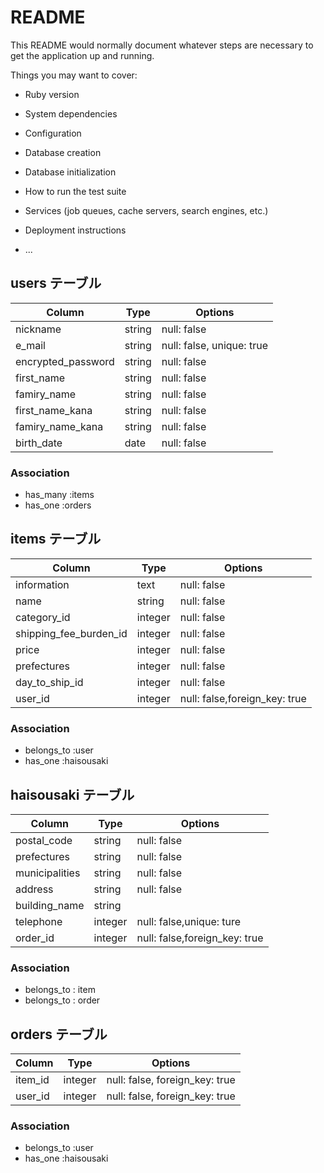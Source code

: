 # README

This README would normally document whatever steps are necessary to get the
application up and running.

Things you may want to cover:

* Ruby version

* System dependencies

* Configuration

* Database creation

* Database initialization

* How to run the test suite

* Services (job queues, cache servers, search engines, etc.)

* Deployment instructions

* ...

## users テーブル

| Column                | Type   | Options                  |
| ------------------    | ------ | ------------------------ | 
| nickname              | string | null: false              |
| e_mail                | string | null: false, unique: true|
| encrypted_password    | string | null: false              |
| first_name            | string | null: false              |
| famiry_name           | string | null: false              |
| first_name_kana       | string | null: false              |
| famiry_name_kana      | string | null: false              |
| birth_date            | date   | null: false              |     
### Association

- has_many :items
- has_one  :orders


##  items テーブル

| Column                 | Type    | Options                      |
| -------------------    | ------  | ---------------------------- |
| information            |  text   | null: false                  |
| name                   | string  | null: false                  |
| category_id            | integer | null: false                  |
| shipping_fee_burden_id | integer | null: false                  |
| price                  | integer | null: false                  |
| prefectures            | integer | null: false                  |
| day_to_ship_id         | integer | null: false                  |
| user_id                | integer | null: false,foreign_key: true|

### Association
- belongs_to :user
- has_one    :haisousaki


## haisousaki テーブル

| Column              | Type       | Options                        |
| ------------------- | ---------- | ------------------------------ |
| postal_code         | string     | null: false                    |
| prefectures         | string     | null: false                    |
| municipalities      | string     | null: false                    |
| address             | string     | null: false                    |
| building_name       | string     |                                |
| telephone           | integer    | null: false,unique: ture       |
| order_id            | integer    | null: false,foreign_key: true  |

### Association

- belongs_to : item
- belongs_to : order

## orders テーブル

| Column          | Type       | Options                        |
| --------------- | ---------- | ------------------------------ |
| item_id         | integer    | null: false, foreign_key: true |                   |
| user_id         | integer    | null: false, foreign_key: true |

### Association

- belongs_to :user
- has_one :haisousaki
